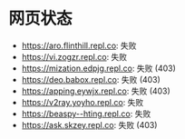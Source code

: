 # 网页状态
- https://aro.flinthill.repl.co: 失败
- https://vi.zogzr.repl.co: 失败
- https://mization.edpjg.repl.co: 失败 (403)
- https://deo.babox.repl.co: 失败 (403)
- https://apping.eywjx.repl.co: 失败 (403)
- https://v2ray.yoyho.repl.co: 失败
- https://beaspy--hting.repl.co: 失败
- https://ask.skzey.repl.co: 失败 (403)
